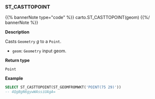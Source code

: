 ### ST_CASTTOPOINT

{{% bannerNote type="code" %}}
carto.ST_CASTTOPOINT(geom)
{{%/ bannerNote %}}

**Description**

Casts `Geometry` _g_ to a `Point`.

* `geom`: `Geometry` input geom.

**Return type**

`Point`

**Example**

```sql
SELECT ST_CASTTOPOINT(ST_GEOMFROMWKT('POINT(75 29)'))
-- 4QgBgN6gywWAssiUAgA=
```